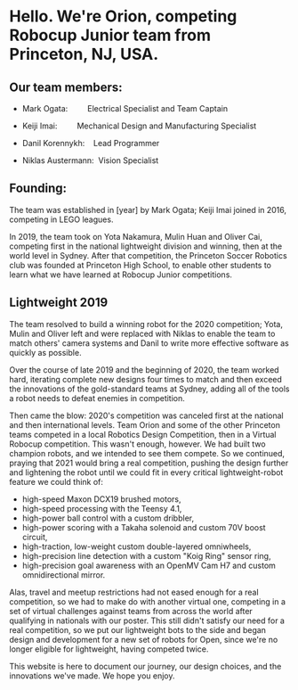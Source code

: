 # Hello. We're Orion, competing Robocup Junior team from Princeton, NJ, USA.

## Our team members: 
- Mark Ogata:&nbsp;&nbsp;&nbsp;&nbsp;&nbsp;&nbsp;&nbsp;&nbsp;     Electrical Specialist and Team Captain

- Keiji Imai:&nbsp;&nbsp;&nbsp;&nbsp;&nbsp;&nbsp;&nbsp;&nbsp;    Mechanical Design and Manufacturing Specialist

- Danil Korennykh:&nbsp;&nbsp;&nbsp;   Lead Programmer

- Niklas Austermann:&nbsp; Vision Specialist

## Founding:
The team was established in [year] by Mark Ogata; Keiji Imai joined in 2016, competing in LEGO leagues. 

In 2019, the team took on Yota Nakamura, Mulin Huan and Oliver Cai, competing first in the national lightweight division and winning, then at the world level in Sydney. 
After that competition, the Princeton Soccer Robotics club was founded at Princeton High School, to enable other students to learn what we have learned at Robocup Junior competitions. 

## Lightweight 2019
The team resolved to build a winning robot for the 2020 competition; Yota, Mulin and Oliver left and were replaced with Niklas to enable the team to match others' camera systems and Danil to write more effective software as quickly as possible.

Over the course of late 2019 and the beginning of 2020, the team worked hard, iterating complete new designs four times to match and then exceed the innovations of the gold-standard teams at Sydney, adding all of the tools a robot needs to defeat enemies in competition. 

Then came the blow: 2020's competition was canceled first at the national and then international levels. Team Orion and some of the other Princeton teams competed in a local Robotics Design Competition, then in a Virtual Robocup competition. This wasn't enough, however. We had built two champion robots, and we intended to see them compete. So we continued, praying that 2021 would bring a real competition, pushing the design further and lightening the robot until we could fit in every critical lightweight-robot feature we could think of: 
- high-speed Maxon DCX19 brushed motors, 
- high-speed processing with the Teensy 4.1, 
- high-power ball control with a custom dribbler,
- high-power scoring with a Takaha solenoid and custom 70V boost circuit,
- high-traction, low-weight custom double-layered omniwheels,
- high-precision line detection with a custom "Koig Ring" sensor ring,
- high-precision goal awareness with an OpenMV Cam H7 and custom omnidirectional mirror.

Alas, travel and meetup restrictions had not eased enough for a real competition, so we had to make do with another virtual one, competing in a set of virtual challenges against teams from across the world after qualifying in nationals with our poster. This still didn't satisfy our need for a real competition, so we put our lightweight bots to the side and began design and development for a new set of robots for Open, since we're no longer eligible for lightweight, having competed twice. 

This website is here to document our journey, our design choices, and the innovations we've made. We hope you enjoy.

